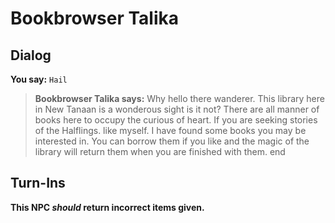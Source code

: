 # Bookbrowser Talika


## Dialog

**You say:** `Hail`



>**Bookbrowser Talika says:** Why hello there wanderer. This library here in New Tanaan is a wonderous sight is it not? There are all manner of books here to occupy the curious of heart. If you are seeking stories of the Halflings. like myself. I have found some books you may be interested in. You can borrow them if you like and the magic of the library will return them when you are finished with them.
end



## Turn-Ins



**This NPC *should* return incorrect items given.**





